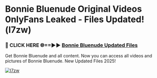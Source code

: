 # Bonnie Bluenude Original Videos 0nlyFans Leaked - Files Updated! (l7zw)

<h3>🔴 CLICK HERE 🌐==►► <a href="https://tinyurl.com/y5r63du9" rel="nofollow">Bonnie Bluenude Updated Files</a></h3>

Get Bonnie Bluenude and all content. Now you can access all videos and pictures of Bonnie Bluenude. New Updated Files 2025!

[![l7zw](https://i.imgur.com/UVo9nyh.gif)](https://tinyurl.com/y5r63du9)